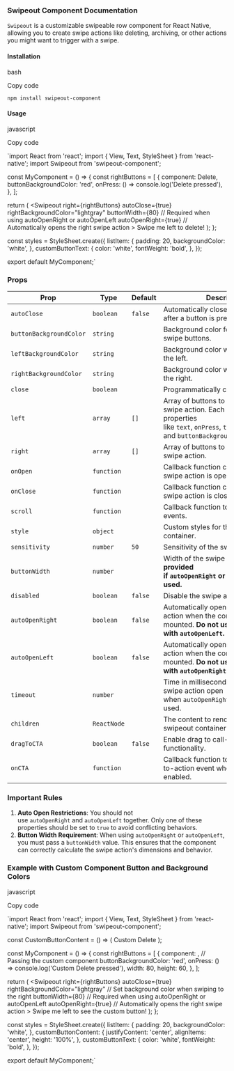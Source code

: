 ### Swipeout Component Documentation

`Swipeout` is a customizable swipeable row component for React Native, allowing you to create swipe actions like deleting, archiving, or other actions you might want to trigger with a swipe.

#### Installation

bash

Copy code

`npm install swipeout-component`

#### Usage

javascript

Copy code

`import React from 'react';
import { View, Text, StyleSheet } from 'react-native';
import Swipeout from 'swipeout-component';

const MyComponent = () => {
  const rightButtons = [
    {
      component: <Text style={styles.customButtonText}>Delete</Text>,
      buttonBackgroundColor: 'red',
      onPress: () => console.log('Delete pressed'),
    },
  ];

  return (
    <Swipeout
      right={rightButtons}
      autoClose={true}
      rightBackgroundColor="lightgray"
      buttonWidth={80} // Required when using autoOpenRight or autoOpenLeft
      autoOpenRight={true} // Automatically opens the right swipe action
    >
      <View style={styles.listItem}>
        <Text>Swipe me left to delete!</Text>
      </View>
    </Swipeout>
  );
};

const styles = StyleSheet.create({
  listItem: {
    padding: 20,
    backgroundColor: 'white',
  },
  customButtonText: {
    color: 'white',
    fontWeight: 'bold',
  },
});

export default MyComponent;`

### Props

| Prop | Type | Default | Description |
| --- | --- | --- | --- |
| `autoClose` | `boolean` | `false` | Automatically closes the swipe action after a button is pressed. |
| `buttonBackgroundColor` | `string` |  | Background color for the individual swipe buttons. |
| `leftBackgroundColor` | `string` |  | Background color when swiping to the left. |
| `rightBackgroundColor` | `string` |  | Background color when swiping to the right. |
| `close` | `boolean` |  | Programmatically close the swipeout. |
| `left` | `array` | `[]` | Array of buttons to show on the left swipe action. Each button can have properties like `text`, `onPress`, `type`, `component`, and `buttonBackgroundColor`. |
| `right` | `array` | `[]` | Array of buttons to show on the right swipe action. |
| `onOpen` | `function` |  | Callback function called when the swipe action is opened. |
| `onClose` | `function` |  | Callback function called when the swipe action is closed. |
| `scroll` | `function` |  | Callback function to handle scroll events. |
| `style` | `object` |  | Custom styles for the swipeout container. |
| `sensitivity` | `number` | `50` | Sensitivity of the swipe gesture. |
| `buttonWidth` | `number` |  | Width of the swipe buttons. **Must be provided if `autoOpenRight` or `autoOpenLeft` is used.** |
| `disabled` | `boolean` | `false` | Disable the swipe actions. |
| `autoOpenRight` | `boolean` | `false` | Automatically opens the right swipe action when the component is mounted. **Do not use with `autoOpenLeft`.** |
| `autoOpenLeft` | `boolean` | `false` | Automatically opens the left swipe action when the component is mounted. **Do not use with `autoOpenRight`.** |
| `timeout` | `number` |  | Time in milliseconds to keep the swipe action open when `autoOpenRight`or `autoOpenLeft` is used. |
| `children` | `ReactNode` |  | The content to render inside the swipeout container. |
| `dragToCTA` | `boolean` | `false` | Enable drag to call-to-action functionality. |
| `onCTA` | `function` |  | Callback function to handle the call-to-action event when `dragToCTA` is enabled. |

### Important Rules

1.  **Auto Open Restrictions**: You should not use `autoOpenRight` and `autoOpenLeft` together. Only one of these properties should be set to `true` to avoid conflicting behaviors.
2.  **Button Width Requirement**: When using `autoOpenRight` or `autoOpenLeft`, you must pass a `buttonWidth` value. This ensures that the component can correctly calculate the swipe action's dimensions and behavior.

### Example with Custom Component Button and Background Colors

javascript

Copy code

`import React from 'react';
import { View, Text, StyleSheet } from 'react-native';
import Swipeout from 'swipeout-component';

const CustomButtonContent = () => (
  <View style={styles.customButtonContent}>
    <Text style={styles.customButtonText}>Custom Delete</Text>
  </View>
);

const MyComponent = () => {
  const rightButtons = [
    {
      component: <CustomButtonContent />, // Passing the custom component
      buttonBackgroundColor: 'red',
      onPress: () => console.log('Custom Delete pressed'),
      width: 80,
      height: 60,
    },
  ];

  return (
    <Swipeout
      right={rightButtons}
      autoClose={true}
      rightBackgroundColor="lightgray" // Set background color when swiping to the right
      buttonWidth={80} // Required when using autoOpenRight or autoOpenLeft
      autoOpenRight={true} // Automatically opens the right swipe action
    >
      <View style={styles.listItem}>
        <Text>Swipe me left to see the custom button!</Text>
      </View>
    </Swipeout>
  );
};

const styles = StyleSheet.create({
  listItem: {
    padding: 20,
    backgroundColor: 'white',
  },
  customButtonContent: {
    justifyContent: 'center',
    alignItems: 'center',
    height: '100%',
  },
  customButtonText: {
    color: 'white',
    fontWeight: 'bold',
  },
});

export default MyComponent;`